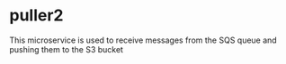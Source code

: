 # puller2
This microservice is used to receive messages from the SQS queue and pushing them to the S3 bucket
